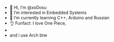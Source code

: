 - 👋 Hi, I’m @xoDosu
- 👀 I’m interested in Embedded Systems 
- 🌱 I’m currently learning C++, Arduino and Russian
- 👌 Funfact: I love One Piece,
-
-   and i use Arch btw

<!---
xoDosu/xoDosu is a ✨ special ✨ repository because its `README.md` (this file) appears on your GitHub profile.
You can click the Preview link to take a look at your changes.
--->
